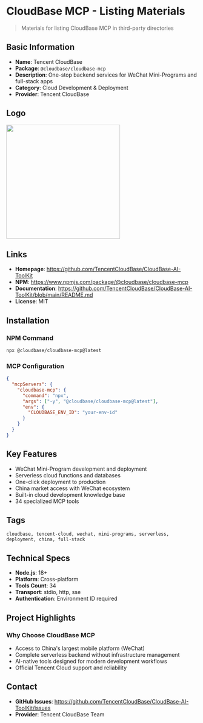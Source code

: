 # CloudBase MCP - Listing Materials

> Materials for listing CloudBase MCP in third-party directories

## Basic Information

- **Name**: Tencent CloudBase
- **Package**: `@cloudbase/cloudbase-mcp`
- **Description**: One-stop backend services for WeChat Mini-Programs and full-stack apps
- **Category**: Cloud Development & Deployment
- **Provider**: Tencent CloudBase

## Logo

<img src="https://7463-tcb-advanced-a656fc-1257967285.tcb.qcloud.la/mcp/cloudbase-logo.svg"  width="300"/>

## Links

- **Homepage**: https://github.com/TencentCloudBase/CloudBase-AI-ToolKit
- **NPM**: https://www.npmjs.com/package/@cloudbase/cloudbase-mcp
- **Documentation**: https://github.com/TencentCloudBase/CloudBase-AI-ToolKit/blob/main/README.md
- **License**: MIT

## Installation

### NPM Command
```bash
npx @cloudbase/cloudbase-mcp@latest
```

### MCP Configuration
```json
{
  "mcpServers": {
    "cloudbase-mcp": {
      "command": "npx",
      "args": ["-y", "@cloudbase/cloudbase-mcp@latest"],
      "env": {
        "CLOUDBASE_ENV_ID": "your-env-id"
      }
    }
  }
}
```



## Key Features

- WeChat Mini-Program development and deployment
- Serverless cloud functions and databases  
- One-click deployment to production
- China market access with WeChat ecosystem
- Built-in cloud development knowledge base
- 34 specialized MCP tools

## Tags

```
cloudbase, tencent-cloud, wechat, mini-programs, serverless, deployment, china, full-stack
```

## Technical Specs

- **Node.js**: 18+
- **Platform**: Cross-platform
- **Tools Count**: 34
- **Transport**: stdio, http, sse
- **Authentication**: Environment ID required



## Project Highlights

### Why Choose CloudBase MCP

- Access to China's largest mobile platform (WeChat)
- Complete serverless backend without infrastructure management
- AI-native tools designed for modern development workflows
- Official Tencent Cloud support and reliability

## Contact

- **GitHub Issues**: https://github.com/TencentCloudBase/CloudBase-AI-ToolKit/issues
- **Provider**: Tencent CloudBase Team 